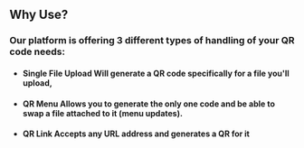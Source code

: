 ## Why Use?
### Our platform is offering 3 different types of handling of your QR code needs:
  - #### **Single File Upload** Will generate a QR code specifically for a file you'll upload,
  - #### **QR Menu** Allows you to generate the only one code and be able to swap a file attached to it (menu updates).
  - #### **QR Link** Accepts any URL address and generates a QR for it